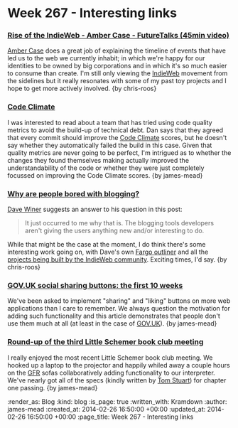 Week 267 - Interesting links
============================

### [Rise of the IndieWeb - Amber Case - FutureTalks (45min video)](http://www.youtube.com/watch?v=Au4bHb5twF4)

[Amber Case](http://caseorganic.com/) does a great job of explaining the timeline of events that have led us to the web we currently inhabit; in which we're happy for our identities to be owned by big corporations and in which it's so much easier to consume than create. I'm still only viewing the [IndieWeb](http://indiewebcamp.com/) movement from the sidelines but it really resonates with some of my past toy projects and I hope to get more actively involved. {by chris-roos}


### [Code Climate](http://dandemeyere.com/blog/code-climate)

I was interested to read about a team that has tried using code quality metrics to avoid the build-up of technical debt. Dan says that they agreed that every commit should improve the [Code Climate][] scores, but he doesn't say whether they automatically failed the build in this case. Given that quality metrics are never going to be perfect, I'm intrigued as to whether the changes they found themselves making actually improved the understandability of the code or whether they were just completely focussed on improving the Code Climate scores. {by james-mead}


### [Why are people bored with blogging?](http://scripting.com/2014/02/20/whyArePeopleBoredWithBlogging.html)

[Dave Winer](http://scripting.com/) suggests an answer to his question in this post:

> It just occurred to me why that is. The blogging tools developers aren't giving the users anything new and/or interesting to do. 

While that might be the case at the moment, I do think there's some interesting work going on, with Dave's own [Fargo outliner](http://fargo.io/docs/whatIsFargo.html) and all the [projects being built by the IndieWeb community](http://indiewebcamp.com/Projects). Exciting times, I'd say. {by chris-roos}


### [GOV.UK social sharing buttons: the first 10 weeks](https://insidegovuk.blog.gov.uk/2014/02/20/gov-uk-social-sharing-buttons-the-first-10-weeks/)

We've been asked to implement "sharing" and "liking" buttons on more web applications than I care to remember. We always question the motivation for adding such functionality and this article demonstrates that people don't use them much at all (at least in the case of [GOV.UK][]). {by james-mead}


### [Round-up of the third Little Schemer book club meeting](https://groups.google.com/d/msg/computationbook/ortjT-KcO4A/Ov9vXOCbNn8J)

I really enjoyed the most recent Little Schemer book club meeting. We hooked up a laptop to the projector and happily whiled away a couple hours on the [GFR][] sofas collaboratively adding functionality to our interpreter. We've nearly got all of the specs (kindly written by [Tom Stuart][]) for chapter one passing. {by james-mead}


[Code Climate]: https://codeclimate.com/
[GOV.UK]: https://www.gov.uk/
[Tom Stuart]: https://twitter.com/tomstuart
[GFR]: /

:render_as: Blog
:kind: blog
:is_page: true
:written_with: Kramdown
:author: james-mead
:created_at: 2014-02-26 16:50:00 +00:00
:updated_at: 2014-02-26 16:50:00 +00:00
:page_title: Week 267 - Interesting links
